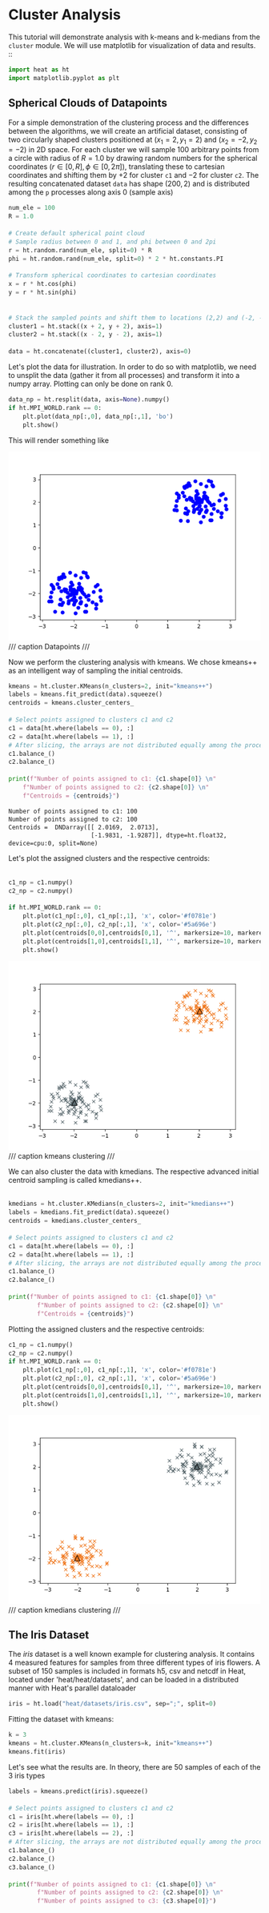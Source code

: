 # Cluster Analysis

This tutorial will demonstrate analysis with k-means and k-medians from the `cluster` module.
We will use matplotlib for visualization of data and results. ::

```python
import heat as ht
import matplotlib.pyplot as plt
```

## Spherical Clouds of Datapoints

For a simple demonstration of the clustering process and the differences between the algorithms, we will create an
artificial dataset, consisting of two circularly shaped clusters positioned at $(x_1=2, y_1=2)$ and $(x_2=-2, y_2=-2)$ in 2D space.
For each cluster we will sample 100 arbitrary points from a circle with radius of $R = 1.0$ by drawing random numbers
for the spherical coordinates $( r\in [0,R], \phi \in [0,2\pi])$, translating these to cartesian coordinates
and shifting them by $+2$ for cluster `c1` and $-2$ for cluster `c2`. The resulting concatenated dataset `data` has shape
$(200, 2)$ and is distributed among the `p` processes along axis 0 (sample axis)

```python
num_ele = 100
R = 1.0

# Create default spherical point cloud
# Sample radius between 0 and 1, and phi between 0 and 2pi
r = ht.random.rand(num_ele, split=0) * R
phi = ht.random.rand(num_ele, split=0) * 2 * ht.constants.PI

# Transform spherical coordinates to cartesian coordinates
x = r * ht.cos(phi)
y = r * ht.sin(phi)


# Stack the sampled points and shift them to locations (2,2) and (-2, -2)
cluster1 = ht.stack((x + 2, y + 2), axis=1)
cluster2 = ht.stack((x - 2, y - 2), axis=1)

data = ht.concatenate((cluster1, cluster2), axis=0)
```

Let's plot the data for illustration. In order to do so with matplotlib, we need to unsplit the data (gather it from
all processes) and transform it into a numpy array. Plotting can only be done on rank 0.

```python
data_np = ht.resplit(data, axis=None).numpy()
if ht.MPI_WORLD.rank == 0:
    plt.plot(data_np[:,0], data_np[:,1], 'bo')
    plt.show()
```

This will render something like

![Data](images/data.png)
/// caption
Datapoints
///

Now we perform the clustering analysis with kmeans. We chose kmeans++ as an intelligent way of sampling the
initial centroids.

```python
kmeans = ht.cluster.KMeans(n_clusters=2, init="kmeans++")
labels = kmeans.fit_predict(data).squeeze()
centroids = kmeans.cluster_centers_

# Select points assigned to clusters c1 and c2
c1 = data[ht.where(labels == 0), :]
c2 = data[ht.where(labels == 1), :]
# After slicing, the arrays are not distributed equally among the processes anymore; we need to balance
c1.balance_()
c2.balance_()

print(f"Number of points assigned to c1: {c1.shape[0]} \n"
    f"Number of points assigned to c2: {c2.shape[0]} \n"
    f"Centroids = {centroids}")
```

```
Number of points assigned to c1: 100
Number of points assigned to c2: 100
Centroids =  DNDarray([[ 2.0169,  2.0713],
                       [-1.9831, -1.9287]], dtype=ht.float32, device=cpu:0, split=None)
```

Let's plot the assigned clusters and the respective centroids:

```python

c1_np = c1.numpy()
c2_np = c2.numpy()

if ht.MPI_WORLD.rank == 0:
    plt.plot(c1_np[:,0], c1_np[:,1], 'x', color='#f0781e')
    plt.plot(c2_np[:,0], c2_np[:,1], 'x', color='#5a696e')
    plt.plot(centroids[0,0],centroids[0,1], '^', markersize=10, markeredgecolor='black', color='#f0781e' )
    plt.plot(centroids[1,0],centroids[1,1], '^', markersize=10, markeredgecolor='black',color='#5a696e')
    plt.show()
```

![Clustering](images/clustering.png)
/// caption
kmeans clustering
///

We can also cluster the data with kmedians. The respective advanced initial centroid sampling is called kmedians++.

```python

kmedians = ht.cluster.KMedians(n_clusters=2, init="kmedians++")
labels = kmedians.fit_predict(data).squeeze()
centroids = kmedians.cluster_centers_

# Select points assigned to clusters c1 and c2
c1 = data[ht.where(labels == 0), :]
c2 = data[ht.where(labels == 1), :]
# After slicing, the arrays are not distributed equally among the processes anymore; we need to balance
c1.balance_()
c2.balance_()

print(f"Number of points assigned to c1: {c1.shape[0]} \n"
        f"Number of points assigned to c2: {c2.shape[0]} \n"
        f"Centroids = {centroids}")
```

Plotting the assigned clusters and the respective centroids:

```python
c1_np = c1.numpy()
c2_np = c2.numpy()
if ht.MPI_WORLD.rank == 0:
    plt.plot(c1_np[:,0], c1_np[:,1], 'x', color='#f0781e')
    plt.plot(c2_np[:,0], c2_np[:,1], 'x', color='#5a696e')
    plt.plot(centroids[0,0],centroids[0,1], '^', markersize=10, markeredgecolor='black', color='#f0781e' )
    plt.plot(centroids[1,0],centroids[1,1], '^', markersize=10, markeredgecolor='black',color='#5a696e')
    plt.show()
```

![kmedians](images/clustering_kmeans.png)
/// caption
kmedians clustering
///

## The Iris Dataset

The _iris_ dataset is a well known example for clustering analysis. It contains 4 measured features for samples from
three different types of iris flowers. A subset of 150 samples is included in formats h5, csv and netcdf in Heat,
located under 'heat/heat/datasets', and can be loaded in a distributed manner with Heat's parallel
dataloader

```python
iris = ht.load("heat/datasets/iris.csv", sep=";", split=0)
```

Fitting the dataset with kmeans:

```python
k = 3
kmeans = ht.cluster.KMeans(n_clusters=k, init="kmeans++")
kmeans.fit(iris)
```

Let's see what the results are. In theory, there are 50 samples of each of the 3 iris types

```python
labels = kmeans.predict(iris).squeeze()

# Select points assigned to clusters c1 and c2
c1 = iris[ht.where(labels == 0), :]
c2 = iris[ht.where(labels == 1), :]
c3 = iris[ht.where(labels == 2), :]
# After slicing, the arrays are not distributed equally among the processes anymore; we need to balance
c1.balance_()
c2.balance_()
c3.balance_()

print(f"Number of points assigned to c1: {c1.shape[0]} \n"
        f"Number of points assigned to c2: {c2.shape[0]} \n"
        f"Number of points assigned to c3: {c3.shape[0]}")
```
